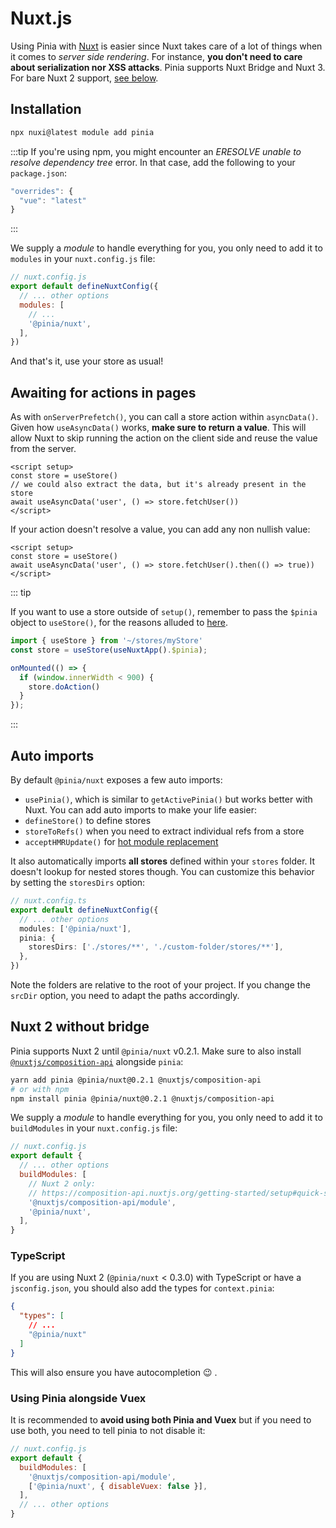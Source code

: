 # Nuxt.js

<MasteringPiniaLink
  href="https://masteringpinia.com/lessons/ssr-friendly-state"
  title="Learn about SSR best practices"
/>

Using Pinia with [Nuxt](https://nuxt.com/) is easier since Nuxt takes care of a lot of things when it comes to _server side rendering_. For instance, **you don't need to care about serialization nor XSS attacks**. Pinia supports Nuxt Bridge and Nuxt 3. For bare Nuxt 2 support, [see below](#nuxt-2-without-bridge).

## Installation

```bash
npx nuxi@latest module add pinia
```

:::tip
If you're using npm, you might encounter an _ERESOLVE unable to resolve dependency tree_ error. In that case, add the following to your `package.json`:

```js
"overrides": {
  "vue": "latest"
}
```

:::

We supply a _module_ to handle everything for you, you only need to add it to `modules` in your `nuxt.config.js` file:

```js
// nuxt.config.js
export default defineNuxtConfig({
  // ... other options
  modules: [
    // ...
    '@pinia/nuxt',
  ],
})
```

And that's it, use your store as usual!

## Awaiting for actions in pages

As with `onServerPrefetch()`, you can call a store action within `asyncData()`. Given how `useAsyncData()` works, **make sure to return a value**. This will allow Nuxt to skip running the action on the client side and reuse the value from the server.

```vue{3-4}
<script setup>
const store = useStore()
// we could also extract the data, but it's already present in the store
await useAsyncData('user', () => store.fetchUser())
</script>
```

If your action doesn't resolve a value, you can add any non nullish value:

```vue{3}
<script setup>
const store = useStore()
await useAsyncData('user', () => store.fetchUser().then(() => true))
</script>
```

::: tip

If you want to use a store outside of `setup()`, remember to pass the `$pinia` object to `useStore()`, for the reasons alluded to [here](https://pinia.vuejs.org/core-concepts/outside-component-usage.html#SSR-Apps).

```js
import { useStore } from '~/stores/myStore'
const store = useStore(useNuxtApp().$pinia);

onMounted(() => {
  if (window.innerWidth < 900) {
    store.doAction()
  }
});
```

:::

## Auto imports

By default `@pinia/nuxt` exposes a few auto imports:

- `usePinia()`, which is similar to `getActivePinia()` but works better with Nuxt. You can add auto imports to make your life easier:
- `defineStore()` to define stores
- `storeToRefs()` when you need to extract individual refs from a store
- `acceptHMRUpdate()` for [hot module replacement](../cookbook/hot-module-replacement.md)

It also automatically imports **all stores** defined within your `stores` folder. It doesn't lookup for nested stores though. You can customize this behavior by setting the `storesDirs` option:

```ts
// nuxt.config.ts
export default defineNuxtConfig({
  // ... other options
  modules: ['@pinia/nuxt'],
  pinia: {
    storesDirs: ['./stores/**', './custom-folder/stores/**'],
  },
})
```

Note the folders are relative to the root of your project. If you change the `srcDir` option, you need to adapt the paths accordingly.

## Nuxt 2 without bridge

Pinia supports Nuxt 2 until `@pinia/nuxt` v0.2.1. Make sure to also install [`@nuxtjs/composition-api`](https://composition-api.nuxtjs.org/) alongside `pinia`:

```bash
yarn add pinia @pinia/nuxt@0.2.1 @nuxtjs/composition-api
# or with npm
npm install pinia @pinia/nuxt@0.2.1 @nuxtjs/composition-api
```

We supply a _module_ to handle everything for you, you only need to add it to `buildModules` in your `nuxt.config.js` file:

```js
// nuxt.config.js
export default {
  // ... other options
  buildModules: [
    // Nuxt 2 only:
    // https://composition-api.nuxtjs.org/getting-started/setup#quick-start
    '@nuxtjs/composition-api/module',
    '@pinia/nuxt',
  ],
}
```

### TypeScript

If you are using Nuxt 2 (`@pinia/nuxt` < 0.3.0) with TypeScript or have a `jsconfig.json`, you should also add the types for `context.pinia`:

```json
{
  "types": [
    // ...
    "@pinia/nuxt"
  ]
}
```

This will also ensure you have autocompletion 😉 .

### Using Pinia alongside Vuex

It is recommended to **avoid using both Pinia and Vuex** but if you need to use both, you need to tell pinia to not disable it:

```js
// nuxt.config.js
export default {
  buildModules: [
    '@nuxtjs/composition-api/module',
    ['@pinia/nuxt', { disableVuex: false }],
  ],
  // ... other options
}
```

